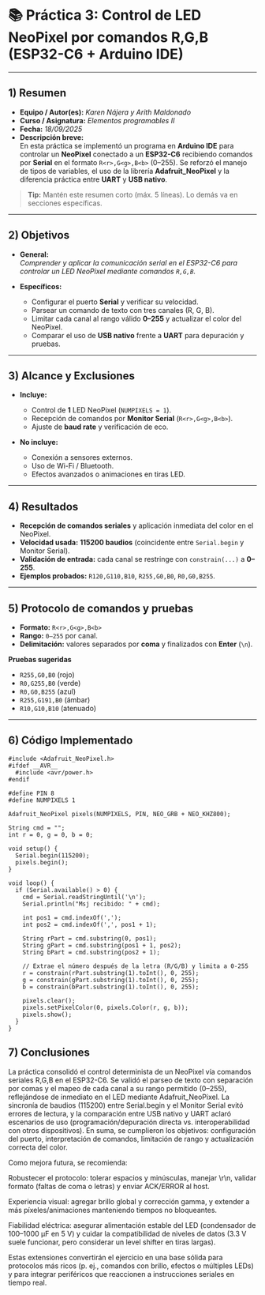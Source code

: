 # 📚 Práctica 3: Control de LED NeoPixel por comandos R,G,B (ESP32-C6 + Arduino IDE)

---

## 1) Resumen

- **Equipo / Autor(es):** _Karen Nájera y Arith Maldonado_  
- **Curso / Asignatura:** _Elementos programables II_  
- **Fecha:** _18/09/2025_  
- **Descripción breve:**  
  En esta práctica se implementó un programa en **Arduino IDE** para controlar un **NeoPixel** conectado a un **ESP32-C6** recibiendo comandos por **Serial** en el formato `R<r>,G<g>,B<b>` (0–255). Se reforzó el manejo de tipos de variables, el uso de la librería **Adafruit_NeoPixel** y la diferencia práctica entre **UART** y **USB nativo**.

> **Tip:** Mantén este resumen corto (máx. 5 líneas). Lo demás va en secciones específicas.

---

## 2) Objetivos

- **General:**  
  _Comprender y aplicar la comunicación serial en el ESP32-C6 para controlar un LED NeoPixel mediante comandos `R,G,B`._

- **Específicos:**  
  - Configurar el puerto **Serial** y verificar su velocidad.  
  - Parsear un comando de texto con tres canales (R, G, B).  
  - Limitar cada canal al rango válido **0–255** y actualizar el color del NeoPixel.  
  - Comparar el uso de **USB nativo** frente a **UART** para depuración y pruebas.

---

## 3) Alcance y Exclusiones

- **Incluye:**  
  - Control de **1** LED NeoPixel (`NUMPIXELS = 1`).  
  - Recepción de comandos por **Monitor Serial** (`R<r>,G<g>,B<b>`).  
  - Ajuste de **baud rate** y verificación de eco.

- **No incluye:**  
  - Conexión a sensores externos.  
  - Uso de Wi-Fi / Bluetooth.  
  - Efectos avanzados o animaciones en tiras LED.

---

## 4) Resultados

- **Recepción de comandos seriales** y aplicación inmediata del color en el NeoPixel.  
- **Velocidad usada:** **115200 baudios** (coincidente entre `Serial.begin` y Monitor Serial).  
- **Validación de entrada:** cada canal se restringe con `constrain(...)` a **0–255**.  
- **Ejemplos probados:** `R120,G110,B10`, `R255,G0,B0`, `R0,G0,B255`.

---

## 5) Protocolo de comandos y pruebas

- **Formato:** `R<r>,G<g>,B<b>`  
- **Rango:** `0–255` por canal.  
- **Delimitación:** valores separados por **coma** y finalizados con **Enter** (`\n`).  

**Pruebas sugeridas**
- `R255,G0,B0` (rojo)  
- `R0,G255,B0` (verde)  
- `R0,G0,B255` (azul)  
- `R255,G191,B0` (ámbar)  
- `R10,G10,B10` (atenuado)

---

## 6) Código Implementado

```
#include <Adafruit_NeoPixel.h>
#ifdef __AVR__
  #include <avr/power.h>
#endif
 
#define PIN 8
#define NUMPIXELS 1
 
Adafruit_NeoPixel pixels(NUMPIXELS, PIN, NEO_GRB + NEO_KHZ800);
 
String cmd = "";
int r = 0, g = 0, b = 0;
 
void setup() {
  Serial.begin(115200);
  pixels.begin();
}
 
void loop() {
  if (Serial.available() > 0) {
    cmd = Serial.readStringUntil('\n');
    Serial.println("Msj recibido: " + cmd);
 
    int pos1 = cmd.indexOf(',');      
    int pos2 = cmd.indexOf(',', pos1 + 1);
 
    String rPart = cmd.substring(0, pos1);                
    String gPart = cmd.substring(pos1 + 1, pos2);        
    String bPart = cmd.substring(pos2 + 1);              

    // Extrae el número después de la letra (R/G/B) y limita a 0-255
    r = constrain(rPart.substring(1).toInt(), 0, 255);
    g = constrain(gPart.substring(1).toInt(), 0, 255);
    b = constrain(bPart.substring(1).toInt(), 0, 255);
 
    pixels.clear();
    pixels.setPixelColor(0, pixels.Color(r, g, b));
    pixels.show();
  }
}
```
## 7) Conclusiones

La práctica consolidó el control determinista de un NeoPixel vía comandos seriales R,G,B en el ESP32-C6. Se validó el parseo de texto con separación por comas y el mapeo de cada canal a su rango permitido (0–255), reflejándose de inmediato en el LED mediante Adafruit_NeoPixel. La sincronía de baudios (115200) entre Serial.begin y el Monitor Serial evitó errores de lectura, y la comparación entre USB nativo y UART aclaró escenarios de uso (programación/depuración directa vs. interoperabilidad con otros dispositivos). En suma, se cumplieron los objetivos: configuración del puerto, interpretación de comandos, limitación de rango y actualización correcta del color.

Como mejora futura, se recomienda:

Robustecer el protocolo: tolerar espacios y minúsculas, manejar \r\n, validar formato (faltas de coma o letras) y enviar ACK/ERROR al host.

Experiencia visual: agregar brillo global y corrección gamma, y extender a más píxeles/animaciones manteniendo tiempos no bloqueantes.

Fiabilidad eléctrica: asegurar alimentación estable del LED (condensador de 100–1000 µF en 5 V) y cuidar la compatibilidad de niveles de datos (3.3 V suele funcionar, pero considerar un level shifter en tiras largas).

Estas extensiones convertirán el ejercicio en una base sólida para protocolos más ricos (p. ej., comandos con brillo, efectos o múltiples LEDs) y para integrar periféricos que reaccionen a instrucciones seriales en tiempo real.
